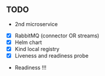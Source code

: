 
## TODO
- 2nd microservice
- [x] RabbitMQ (connector OR streams)
- [x] Helm chart
- [x] Kind local registry
- [x] Liveness and readiness probe
- Readiness !!!
